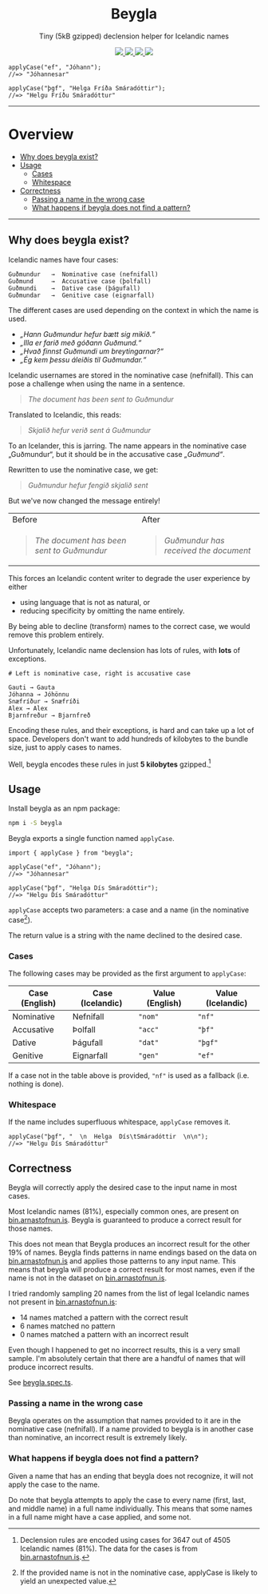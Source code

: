 <h1 align="center">
  Beygla
</h1>

<p align="center">
  Tiny (5kB gzipped) declension helper for Icelandic names
</p>

<p align="center">
  <a href="https://www.npmjs.com/package/beygla" target="_blank">
    <img src="https://img.shields.io/npm/v/beygla.svg?style=flat" />
  </a>
  <a href="https://github.com/alexharri/beygla/actions/workflows/publish.yml" target="_blank">
    <img src="https://img.shields.io/github/workflow/status/alexharri/beygla/Publish%20to%20npm" />
  </a>
  <a href="https://bundlephobia.com/package/beygla" target="_blank">
    <img src="https://img.shields.io/bundlephobia/minzip/beygla?label=Size%20%28gzip%29" />
  </a>
  <a href="https://github.com/alexharri/beygla/blob/master/LICENSE">
    <img src="https://img.shields.io/github/license/alexharri/beygla" />
  </a>
</p>

```tsx
applyCase("ef", "Jóhann");
//=> "Jóhannesar"

applyCase("þgf", "Helga Fríða Smáradóttir");
//=> "Helgu Fríðu Smáradóttur"
```

---

# Overview

- [Why does beygla exist?](#Why_does_beygla_exist)
- [Usage](#Usage)
  - [Cases](#Cases)
  - [Whitespace](#Whitespace)
- [Correctness](#Correctness)
  - [Passing a name in the wrong case](Passing_a_name_in_the_wrong_case)
  - [What happens if beygla does not find a pattern?](What_happens_if_beygla_does_not_find_a_pattern)

---

<h2 id="Why_does_beygla_exist">
Why does beygla exist?
</h2>

Icelandic names have four cases:

```
Guðmundur   →  Nominative case (nefnifall)
Guðmund     →  Accusative case (þolfall)
Guðmundi    →  Dative case (þágufall)
Guðmundar   →  Genitive case (eignarfall)
```

The different cases are used depending on the context in which the name is used.

- _„Hann Guðmundur hefur bætt sig mikið.“_
- _„Illa er farið með góðann Guðmund.“_
- _„Hvað finnst Guðmundi um breytingarnar?“_
- _„Ég kem þessu áleiðis til Guðmundar.“_

Icelandic usernames are stored in the nominative case (nefnifall). This can pose a challenge when using the name in a sentence.

> _The document has been sent to Guðmundur_

Translated to Icelandic, this reads:

> _Skjalið hefur verið sent á Guðmundur_

To an Icelander, this is jarring. The name appears in the nominative case „Guðmundur“, but it should be in the accusative case _„Guðmund“_.

Rewritten to use the nominative case, we get:

> _Guðmundur hefur fengið skjalið sent_

But we've now changed the message entirely!

<table>
<tr><td>Before</td><td>After</td></tr>
<tr>
<td>

> _The document has been sent to Guðmundur_
</td>
<td>

> _Guðmundur has received the document_
</td>
</tr>
</table>

This forces an Icelandic content writer to degrade the user experience by either

 * using language that is not as natural, or
 * reducing specificity by omitting the name entirely.

By being able to decline (transform) names to the correct case, we would remove this problem entirely.

Unfortunately, Icelandic name declension has lots of rules, with **lots** of exceptions.

```
# Left is nominative case, right is accusative case

Gauti → Gauta
Jóhanna → Jóhönnu
Snæfríður → Snæfríði
Alex → Alex
Bjarnfreður → Bjarnfreð
```

Encoding these rules, and their exceptions, is hard and can take up a lot of space. Developers don't want to add hundreds of kilobytes to the bundle size, just to apply cases to names.

Well, beygla encodes these rules in just **5 kilobytes** gzipped.[^*]

[^*]: Declension rules are encoded using cases for 3647 out of 4505 Icelandic names (81%). The data for the cases is from [bin.arnastofnun.is](https://bin.arnastofnun.is/gogn/).

<h2 id="Usage">
Usage
</h2>

Install beygla as an npm package:

```bash
npm i -S beygla
```

Beygla exports a single function named `applyCase`.

```tsx
import { applyCase } from "beygla";

applyCase("ef", "Jóhann");
//=> "Jóhannesar"

applyCase("þgf", "Helga Dís Smáradóttir");
//=> "Helgu Dís Smáradóttur"
```

`applyCase` accepts two parameters: a case and a name (in the nominative case[^nom]).

The return value is a string with the name declined to the desired case.

[^nom]: If the provided name is not in the nominative case, applyCase is likely to yield an unexpected value.

<h3 id="Cases">
Cases
</h3>

The following cases may be provided as the first argument to `applyCase`:

| Case (English) |  Case (Icelandic) | Value (English) | Value (Icelandic) |
| -------------- | ----------------- | --------------- | ----------------- |
| Nominative     | Nefnifall         | `"nom"`         | `"nf"`            |
| Accusative     | Þolfall           | `"acc"`         | `"þf"`            |
| Dative         | Þágufall          | `"dat"`         | `"þgf"`           |
| Genitive       | Eignarfall        | `"gen"`         | `"ef"`            |

If a case not in the table above is provided, `"nf"` is used as a fallback (i.e. nothing is done).

<h3 id="Whitespace">
Whitespace
</h2>

If the name includes superfluous whitespace, `applyCase` removes it.

```tsx
applyCase("þgf", "  \n  Helga  Dís\tSmáradóttir  \n\n");
//=> "Helgu Dís Smáradóttur"
```

<h2 id="Correctness">
Correctness
</h2>

Beygla will correctly apply the desired case to the input name in most cases.

Most Icelandic names (81%), especially common ones, are present on [bin.arnastofnun.is](https://bin.arnastofnun.is/gogn/). Beygla is guaranteed to produce a correct result for those names.

This does not mean that Beygla produces an incorrect result for the other 19% of names. Beygla finds patterns in name endings based on the data on [bin.arnastofnun.is](https://bin.arnastofnun.is/gogn/) and applies those patterns to any input name. This means that beygla will produce a correct result for most names, even if the name is not in the dataset on [bin.arnastofnun.is](https://bin.arnastofnun.is/gogn/).

I tried randomly sampling 20 names from the list of legal Icelandic names not present in [bin.arnastofnun.is](https://bin.arnastofnun.is/gogn/):

 * 14 names matched a pattern with the correct result
 * 6 names matched no pattern
 * 0 names matched a pattern with an incorrect result

Even though I happened to get no incorrect results, this is a very small sample. I'm absolutely certain that there are a handful of names that will produce incorrect results.

See [beygla.spec.ts](https://github.com/alexharri/beygla/blob/master/lib/beygla.spec.ts).


<h3 id="Passing_a_name_in_the_wrong_case">
Passing a name in the wrong case
</h3>

Beygla operates on the assumption that names provided to it are in the nominative case (nefnifall). If a name provided to beygla is in another case than nominative, an incorrect result is extremely likely.


<h3 id="What_happens_if_beygla_does_not_find_a_pattern">
What happens if beygla does not find a pattern?
</h3>

Given a name that has an ending that beygla does not recognize, it will not apply the case to the name.

Do note that beygla attempts to apply the case to every name (first, last, and middle name) in a full name individually. This means that some names in a full name might have a case applied, and some not.
